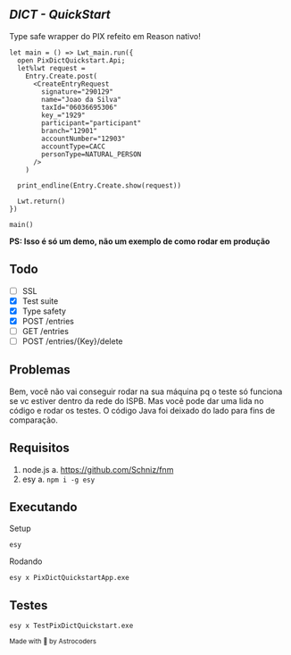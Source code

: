 ## *DICT - QuickStart*

Type safe wrapper do PIX refeito em Reason nativo!

```reason
let main = () => Lwt_main.run({
  open PixDictQuickstart.Api;
  let%lwt request =
    Entry.Create.post(
      <CreateEntryRequest
        signature="290129"
        name="Joao da Silva"
        taxId="06036695306"
        key_="1929"
        participant="participant"
        branch="12901"
        accountNumber="12903"
        accountType=CACC
        personType=NATURAL_PERSON
      />
    )

  print_endline(Entry.Create.show(request))

  Lwt.return()
})

main()
```

__PS: Isso é só um demo, não um exemplo de como rodar em produção__

## Todo
- [ ] SSL
- [x] Test suite
- [x] Type safety
- [x] POST /entries
- [ ] GET /entries
- [ ] POST /entries/{Key}/delete

## Problemas

Bem, você não vai conseguir rodar na sua máquina pq o teste só funciona se vc estiver dentro da rede do ISPB. Mas você pode dar uma lida no código e rodar os testes. O código Java foi deixado do lado para fins de comparação.

## Requisitos

1. node.js
  a. https://github.com/Schniz/fnm
1. esy 
  a. `npm i -g esy`

## Executando

Setup
```
esy
```

Rodando
```
esy x PixDictQuickstartApp.exe
```

## Testes
```
esy x TestPixDictQuickstart.exe
```

<small>Made with 🧐 by Astrocoders</small>
